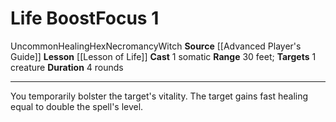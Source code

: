 ﻿---
actions: '[one-action]'
area: null
bloodline: null
component:
- Somatic
cost: null
deity: null
domain: null
duration: 4 rounds
element: null
heighten: null
heighten_level: '1'
id: '799'
lesson: '[[DATABASE/witchlesson/Lesson of Life|Lesson of Life]]'
level: '1'
mystery: null
name: Life Boost
patron_theme: null
range: 30 feet
rarity: Uncommon
requirement: null
saving_throw: null
school: Necromancy
source: '[[DATABASE/source/Advanced Player''s Guide|Advanced Player''s Guide]]'
target: 1 creature
tradition: null
trait:
- '[[DATABASE/trait/Healing|Healing]]'
- '[[DATABASE/trait/Hex|Hex]]'
- '[[DATABASE/trait/Necromancy|Necromancy]]'
- '[[DATABASE/trait/Uncommon|Uncommon]]'
- '[[DATABASE/trait/Witch|Witch]]'
trigger: null
type: Focus

---
# Life Boost<span class="item-type">Focus 1</span>

<span class="trait-uncommon item-trait">Uncommon</span><span class="item-trait">Healing</span><span class="item-trait">Hex</span><span class="item-trait">Necromancy</span><span class="item-trait">Witch</span>
**Source** [[Advanced Player's Guide]] 
**Lesson** [[Lesson of Life]]
**Cast** <span class="action-icon">1</span> somatic
**Range** 30 feet; **Targets** 1 creature
**Duration** 4 rounds

---
You temporarily bolster the target's vitality. The target gains fast healing equal to double the spell's level.